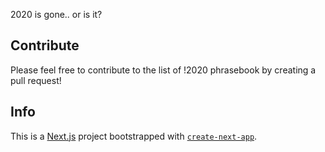 2020 is gone.. or is it?

## Contribute

Please feel free to contribute to the list of !2020 phrasebook by creating a pull request!

## Info

This is a [Next.js](https://nextjs.org/) project bootstrapped with [`create-next-app`](https://github.com/vercel/next.js/tree/canary/packages/create-next-app).
